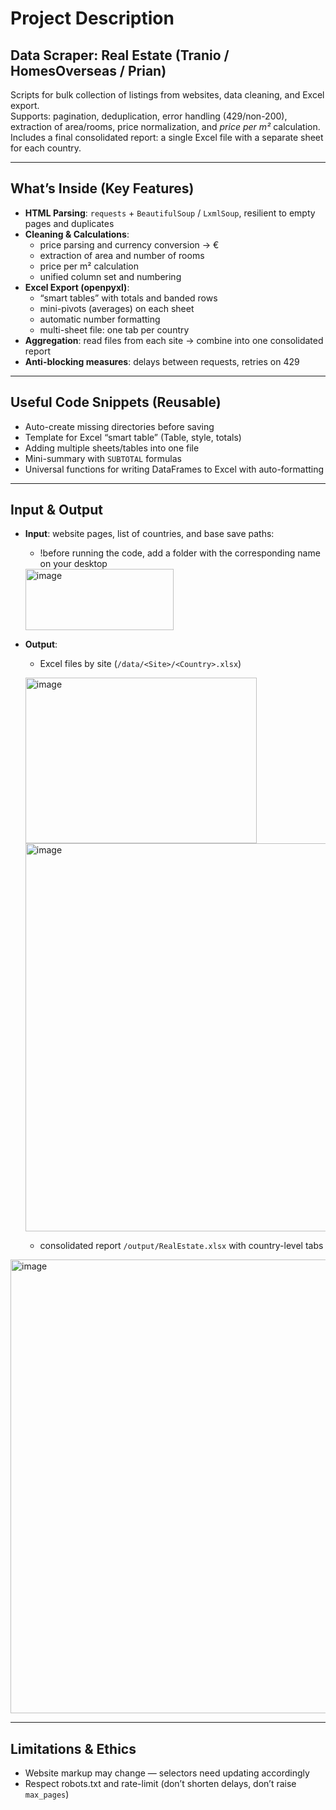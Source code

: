 # Project Description

## Data Scraper: Real Estate (Tranio / HomesOverseas / Prian)

Scripts for bulk collection of listings from websites, data cleaning, and Excel export.  
Supports: pagination, deduplication, error handling (429/non-200), extraction of area/rooms, price normalization, and *price per m²* calculation.  
Includes a final consolidated report: a single Excel file with a separate sheet for each country.

---

## What’s Inside (Key Features)

* **HTML Parsing**: `requests` + `BeautifulSoup` / `LxmlSoup`, resilient to empty pages and duplicates  
* **Cleaning & Calculations**:  
  - price parsing and currency conversion → €  
  - extraction of area and number of rooms  
  - price per m² calculation  
  - unified column set and numbering  
* **Excel Export (openpyxl)**:  
  - “smart tables” with totals and banded rows  
  - mini-pivots (averages) on each sheet  
  - automatic number formatting  
  - multi-sheet file: one tab per country  
* **Aggregation**: read files from each site → combine into one consolidated report  
* **Anti-blocking measures**: delays between requests, retries on 429  

---

## Useful Code Snippets (Reusable)

* Auto-create missing directories before saving  
* Template for Excel “smart table” (Table, style, totals)  
* Adding multiple sheets/tables into one file  
* Mini-summary with `SUBTOTAL` formulas  
* Universal functions for writing DataFrames to Excel with auto-formatting  

---

## Input & Output

* **Input**: website pages, list of countries, and base save paths:  
  - !before running the code, add a folder with the corresponding name on your desktop  

  <img width="237" height="98" alt="image" src="https://github.com/user-attachments/assets/f3de9a21-6531-4f88-97c7-a043ab5d9a7c" />

* **Output**:  
  - Excel files by site (`/data/<Site>/<Country>.xlsx`)  

  <img width="370" height="265" alt="image" src="https://github.com/user-attachments/assets/c7f23719-63d4-46f9-8d20-f58bb28184f2" /> <img width="1044" height="621" alt="image" src="https://github.com/user-attachments/assets/b626968a-d528-4049-94aa-f335bb2b8db5" />

  - consolidated report `/output/RealEstate.xlsx` with country-level tabs  
    
<img width="953" height="726" alt="image" src="https://github.com/user-attachments/assets/936b0d7b-b937-4f4e-99ec-a290017c2f05" />

---

## Limitations & Ethics

* Website markup may change — selectors need updating accordingly  
* Respect robots.txt and rate-limit (don’t shorten delays, don’t raise `max_pages`)  

